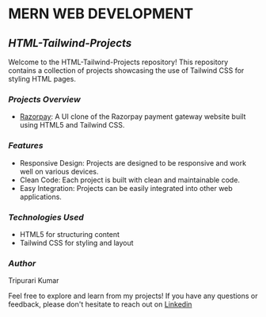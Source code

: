 # MERN WEB DEVELOPMENT

## _HTML-Tailwind-Projects_
Welcome to the HTML-Tailwind-Projects repository! This repository contains a collection of projects showcasing the use of Tailwind CSS for styling HTML pages.

### _Projects_ _Overview_
+ [Razorpay](https://github.com/tripurari2004/HTML-Tailwind-Projects/tree/d46208499986013a8ad27e16e9e6e03568d22ee9/Razorpay): A UI clone of the Razorpay payment gateway website built using HTML5 and Tailwind CSS.

### _Features_
+ Responsive Design: Projects are designed to be responsive and work well on various devices.
+ Clean Code: Each project is built with clean and maintainable code.
+ Easy Integration: Projects can be easily integrated into other web applications.

### _Technologies_ _Used_
+ HTML5 for structuring content
+ Tailwind CSS for styling and layout

### _Author_
Tripurari Kumar

Feel free to explore and learn from my projects! If you have any questions or feedback, please don't hesitate to reach out on [Linkedin](https://www.linkedin.com/in/tripurari-kumar-439132207)
